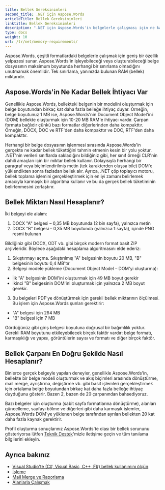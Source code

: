 ```yaml
---
title: Bellek Gereksinimleri
second_title: .NET için Aspose.Words
articleTitle: Bellek Gereksinimleri
linktitle: Bellek Gereksinimleri
description: ".NET için Aspose.Words'in belgelerle çalışması için ne kadar bellek gerekir? Ayrıntıları öğrenin."
type: docs
weight: 10
url: /tr/net/memory-requirements/
---
```


Aspose.Words, çeşitli formatlardaki belgelerle çalışmak için geniş bir özellik yelpazesi sunar. Aspose.Words'in işleyebileceği veya oluşturabileceği belge dosyasının maksimum boyutunda herhangi bir sınırlama olmadığını unutmamak önemlidir. Tek sınırlama, yanınızda bulunan RAM (bellek) miktarıdır.

## Aspose.Words'in Ne Kadar Bellek İhtiyacı Var

Genellikle Aspose.Words, bellekteki belgenin bir modelini oluşturmak için belge boyutundan birkaç kat daha fazla belleğe ihtiyaç duyar. Örneğin, belge boyutunuz 1 MB ise, Aspose.Words'nin Document Object Model'ini (DOM) bellekte oluşturmak için 10-20 MB RAM'e ihtiyacı vardır. Çarpan formata bağlıdır çünkü bazı formatlar diğerlerinden daha kompakttır. Örneğin, DOCX, DOC ve RTF'den daha kompakttır ve DOC, RTF'den daha kompakttır.

Herhangi bir belge dosyasının işlenmesi sırasında Aspose.Words'in gerçekte ne kadar bellek tükettiğini tahmin etmenin kesin bir yolu yoktur. .NET'nin verileri sınıflarda sakladığını bildiğiniz gibi, her sınıf örneği CLR'nin dahili amaçları için bir miktar bellek kullanır. Dolayısıyla herhangi bir paragraf veya biçimlendirilmiş metin (tek karakterden oluşsa bile) DOM'e yüklendikten sonra fazladan bellek alır. Ayrıca, .NET çöp toplayıcı motoru, bellek toplama işlemini gerçekleştirmek için en iyi zamanı belirlemek amacıyla karmaşık bir algoritma kullanır ve bu da gerçek bellek tüketiminin belirlenmesini zorlaştırır.

## Bellek Miktarı Nasıl Hesaplanır?

İki belgeyi ele alalım:

1. DOCX "A" belgesi – 0,35 MB boyutunda (2 bin sayfa), yalnızca metin
2. DOCX "B" belgesi – 0,35 MB boyutunda (yalnızca 1 sayfa), içinde PNG resmi bulunan

Bildiğiniz gibi DOCX, ODT vb. gibi birçok modern format basit ZIP arşivleridir. Böylece aşağıdaki hesaplama algoritmasını elde ederiz:
1. Sıkıştırmayı açma. Sıkıştırılmış "A" belgesinin boyutu 20 MB, "B" belgesinin boyutu 0,4 MB'tır
2. Belgeyi modele yükleme (Document Object Model – DOM'yi oluşturma):
* İlk "A" belgesinin DOM'ini oluşturmak için 49 MB boyut gerekir
* İkinci "B" belgesinin DOM'ini oluşturmak için yalnızca 2 MB boyut gerekir.
3. Bu belgeleri PDF'ye dönüştürmek için gerekli bellek miktarının ölçülmesi. Bu işlem için Aspose.Words şunları gerektirir:
  * "A" belgesi için 294 MB
  * "B" belgesi için 7 MB

Gördüğünüz gibi giriş belgesi boyutuna doğrusal bir bağımlılık yoktur. Gerekli RAM boyutunu etkileyebilecek birçok faktör vardır: belge formatı, karmaşıklığı ve yapısı, görüntülerin sayısı ve formatı ve diğer birçok faktör.

## Bellek Çarpanı En Doğru Şekilde Nasıl Hesaplanır?

Binlerce gerçek belgeyle yapılan deneyler, genellikle Aspose.Words'in, bellekte bir belge modeli oluşturmak ve akış biçimleri arasında dönüştürme, mail merge, ayrıştırma, değiştirme vb. gibi basit işlemleri gerçekleştirmek için ortalama belge boyutundan birkaç kat daha fazla belleğe ihtiyaç duyduğunu gösterir. Bazen 2, bazen de 20 çarpanından bahsediyoruz.

Bazı belgeler için oluşturma (sabit sayfa formatlarına dönüştürme), alanları güncelleme, sayfayı bölme ve diğerleri gibi daha karmaşık işlemler, Aspose.Words DOM'ye yüklenen belge tarafından ayrılan bellekten 20 kat daha fazla kaynak gerektirir.

Profil oluşturma sonuçlarınız Aspose.Words'te olası bir bellek sorununu gösteriyorsa lütfen [Teknik Destek](/words/tr/net/technical-support/)'mizle iletişime geçin ve tüm tanılama bilgilerini ekleyin.

## Ayrıca bakınız

* [Visual Studio'te (C#, Visual Basic, C++, F#) bellek kullanımını ölçün](https://learn.microsoft.com/en-us/visualstudio/profiling/memory-usage?view=vs-2022)
* [İşleme](/words/tr/net/rendering/)
* [Mail Merge ve Raporlama](https://docs.aspose.com/words/net/mail-merge-and-reporting/)
* [Alanlarla Çalışmak](/words/tr/net/working-with-fields/)